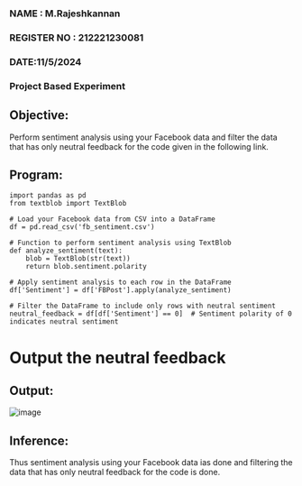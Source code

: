 ### NAME : M.Rajeshkannan
### REGISTER NO : 212221230081
### DATE:11/5/2024
### Project Based Experiment
## Objective: 
Perform sentiment analysis using your Facebook data and filter the data that has only neutral feedback for the code given in the following link.
## Program:
```
import pandas as pd
from textblob import TextBlob

# Load your Facebook data from CSV into a DataFrame
df = pd.read_csv('fb_sentiment.csv')

# Function to perform sentiment analysis using TextBlob
def analyze_sentiment(text):
    blob = TextBlob(str(text))
    return blob.sentiment.polarity

# Apply sentiment analysis to each row in the DataFrame
df['Sentiment'] = df['FBPost'].apply(analyze_sentiment)

# Filter the DataFrame to include only rows with neutral sentiment
neutral_feedback = df[df['Sentiment'] == 0]  # Sentiment polarity of 0 indicates neutral sentiment
```
# Output the neutral feedback


## Output:
![image](https://github.com/Rajeshkannan-Muthukumar/Project-Based-Experiment-AAI/assets/93901857/875a832c-83e9-4320-bd8d-13f15e0463bd)

## Inference:
Thus sentiment analysis using your Facebook data ias done and filtering the data that has only neutral feedback for the code is done.

